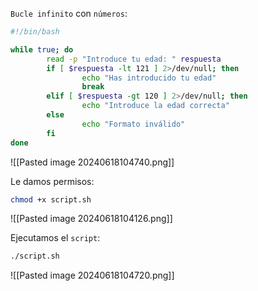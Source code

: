 
``Bucle infinito`` con ``números``:

```Bash
#!/bin/bash

while true; do
        read -p "Introduce tu edad: " respuesta
        if [ $respuesta -lt 121 ] 2>/dev/null; then
                echo "Has introducido tu edad"
                break
        elif [ $respuesta -gt 120 ] 2>/dev/null; then
                echo "Introduce la edad correcta"
        else
                echo "Formato inválido"
        fi
done
```

![[Pasted image 20240618104740.png]]

Le damos permisos:

```Bash
chmod +x script.sh
```

![[Pasted image 20240618104126.png]]

Ejecutamos el ``script``:

```Bash
./script.sh
```

![[Pasted image 20240618104720.png]]